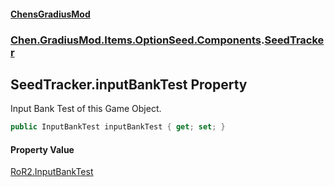 #### [ChensGradiusMod](index 'index')
### [Chen.GradiusMod.Items.OptionSeed.Components](DLK6_XagJC8yDTIwBWv4gg 'Chen.GradiusMod.Items.OptionSeed.Components').[SeedTracker](MLJxQ_Rdea9IQ2pGcFrbCQ 'Chen.GradiusMod.Items.OptionSeed.Components.SeedTracker')
## SeedTracker.inputBankTest Property
Input Bank Test of this Game Object.  
```csharp
public InputBankTest inputBankTest { get; set; }
```
#### Property Value
[RoR2.InputBankTest](https://docs.microsoft.com/en-us/dotnet/api/RoR2.InputBankTest 'RoR2.InputBankTest')
